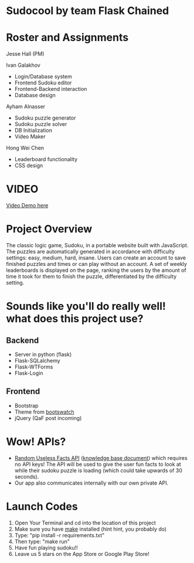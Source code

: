# Sudocool by team Flask Chained  

# Roster and Assignments
Jesse Hall (PM)

Ivan Galakhov
* Login/Database system
* Frontend Sudoku editor
* Frontend-Backend interaction
* Database design

Ayham Alnasser
* Sudoku puzzle generator
* Sudoku puzzle solver
* DB Initialization
* Video Maker

Hong Wei Chen
* Leaderboard functionality
* CSS design

# VIDEO
[Video Demo here](https://youtu.be/su9gPzbYzws)
# Project Overview
The classic logic game, Sudoku, in a portable website built with JavaScript. The puzzles are automatically generated in accordance with difficulty settings: easy, medium, hard, insane. Users can create an account to save finished puzzles and times or can play without an account. A set of weekly leaderboards is displayed on the page, ranking the users by the amount of time it took for them to finish the puzzle, differentiated by the difficulty setting. 

# Sounds like you'll do really well! what does this project use?

## Backend
* Server in python (flask)
* Flask-SQLalchemy
* Flask-WTForms
* Flask-Login

## Frontend
* Bootstrap
* Theme from [bootswatch](https://bootswatch.com/)
* jQuery (QaF post incoming)

# Wow! APIs?
* [Random Useless Facts API](https://uselessfacts.jsph.pl/) ([knowledge base document](https://docs.google.com/document/d/1AbBv9kVinKeExUQCl0Y3JHxyVVIjgmLV22VOxUb0Efo/edit)) which requires no API keys! The API will be used to give the user fun facts to look at while their sudoku puzzle is loading (which could take upwards of 30 seconds). 
* Our app also communicates internally with our own private API.

# Launch Codes 
1. Open Your Terminal and cd into the location of this project
2. Make sure you have [make](https://www.gnu.org/software/make/) installed (hint hint, you probably do)
2. Type: "pip install -r requirements.txt"
3. Then type: "make run"
4. Have fun playing sudoku!! 
5. Leave us 5 stars on the App Store or Google Play Store!
